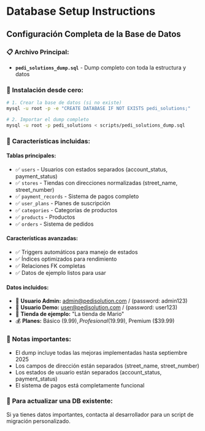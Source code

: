 # Database Setup Instructions

## Configuración Completa de la Base de Datos

### 📋 **Archivo Principal:**
- **`pedi_solutions_dump.sql`** - Dump completo con toda la estructura y datos

### 🚀 **Instalación desde cero:**

```bash
# 1. Crear la base de datos (si no existe)
mysql -u root -p -e "CREATE DATABASE IF NOT EXISTS pedi_solutions;"

# 2. Importar el dump completo
mysql -u root -p pedi_solutions < scripts/pedi_solutions_dump.sql
```

### 🔧 **Características incluidas:**

#### **Tablas principales:**
- ✅ `users` - Usuarios con estados separados (account_status, payment_status)
- ✅ `stores` - Tiendas con direcciones normalizadas (street_name, street_number)
- ✅ `payment_records` - Sistema de pagos completo
- ✅ `user_plans` - Planes de suscripción
- ✅ `categories` - Categorías de productos
- ✅ `products` - Productos
- ✅ `orders` - Sistema de pedidos

#### **Características avanzadas:**
- ✅ Triggers automáticos para manejo de estados
- ✅ Índices optimizados para rendimiento
- ✅ Relaciones FK completas
- ✅ Datos de ejemplo listos para usar

#### **Datos incluidos:**
- 👤 **Usuario Admin:** admin@pedisolution.com / (password: admin123)
- 👤 **Usuario Demo:** user@pedisolution.com / (password: user123)
- 🏪 **Tienda de ejemplo:** "La tienda de Mario"
- 💰 **Planes:** Básico ($9.99), Profesional ($19.99), Premium ($39.99)

### 📝 **Notas importantes:**
- El dump incluye todas las mejoras implementadas hasta septiembre 2025
- Los campos de dirección están separados (street_name, street_number)
- Los estados de usuario están separados (account_status, payment_status)
- El sistema de pagos está completamente funcional

### 🔄 **Para actualizar una DB existente:**
Si ya tienes datos importantes, contacta al desarrollador para un script de migración personalizado.
